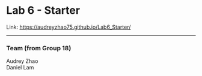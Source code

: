 # Lab 6 - Starter

Link: https://audreyzhao75.github.io/Lab6_Starter/  

---

### Team (from Group 18)
Audrey Zhao  
Daniel Lam